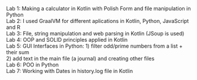 Lab 1: Making a calculator in Kotlin with Polish Form and file manipulation in Python    
Lab 2: I used GraalVM for different aplications in Kotlin, Python, JavaScript and R    
Lab 3: File, string manipulation and web parsing in Kotlin (JSoup is used)    
Lab 4: OOP and SOLID principles applied in Kotlin    
Lab 5: GUI Interfaces in Python: 1) filter odd/prime numbers from a list + their sum    
                                 2) add text in the main file (a journal) and creating other files    
Lab 6: POO in Python    
Lab 7: Working with Dates in history.log file in Kotlin    
